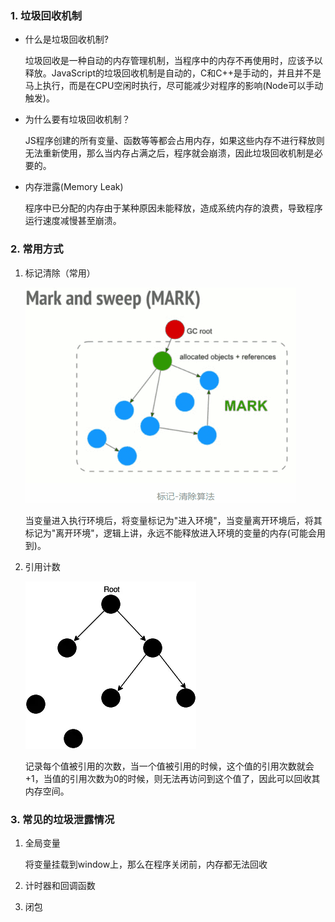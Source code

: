 ### 1. 垃圾回收机制

- 什么是垃圾回收机制?

  垃圾回收是一种自动的内存管理机制，当程序中的内存不再使用时，应该予以释放。JavaScript的垃圾回收机制是自动的，C和C++是手动的，并且并不是马上执行，而是在CPU空闲时执行，尽可能减少对程序的影响(Node可以手动触发)。

- 为什么要有垃圾回收机制？

  JS程序创建的所有变量、函数等等都会占用内存，如果这些内存不进行释放则无法重新使用，那么当内存占满之后，程序就会崩溃，因此垃圾回收机制是必要的。

- 内存泄露(Memory Leak)

  程序中已分配的内存由于某种原因未能释放，造成系统内存的浪费，导致程序运行速度减慢甚至崩溃。



### 2. 常用方式

1. 标记清除（常用）

   ![img](images\10.gif)

   当变量进入执行环境后，将变量标记为"进入环境"，当变量离开环境后，将其标记为"离开环境"，逻辑上讲，永远不能释放进入环境的变量的内存(可能会用到)。

2. 引用计数

   ![img](images\11.png)

   

   记录每个值被引用的次数，当一个值被引用的时候，这个值的引用次数就会+1，当值的引用次数为0的时候，则无法再访问到这个值了，因此可以回收其内存空间。



### 3. 常见的垃圾泄露情况

1. 全局变量

   将变量挂载到window上，那么在程序关闭前，内存都无法回收

2. 计时器和回调函数

3. 闭包